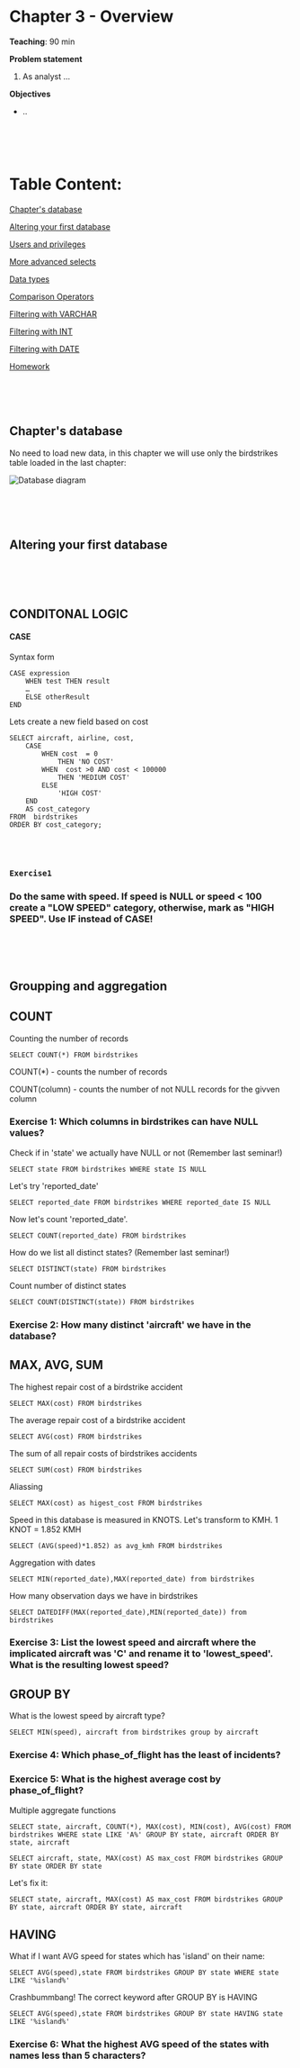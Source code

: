 # Chapter 3 - Overview

**Teaching**: 90 min

**Problem statement**
1. As analyst ...


**Objectives**
* ..



<br/><br/><br/>

# Table Content:
[Chapter's database](#db)

[Altering your first database](#altering)

[Users and privileges](#users)

[More advanced selects](#selects)

[Data types](#datatypes)  

[Comparison Operators](#operators)  

[Filtering with VARCHAR](#VARCHAR)  

[Filtering with INT](#INT)  

[Filtering with DATE](#DATE)  

[Homework](#homework)  


<br/><br/><br/>
<a name="db"/>
## Chapter's database

No need to load new data, in this chapter we will use only the birdstrikes table loaded in the last chapter:


![Database diagram](/SQL1/db_model.png)

<br/><br/><br/>
<a name="altering"/>
## Altering your first database


<br/><br/><br/>
<a name="db"/>
## CONDITONAL LOGIC

#### CASE

Syntax form

```
CASE expression
    WHEN test THEN result
    …
    ELSE otherResult
END
```

Lets create a new field based on cost

```
SELECT aircraft, airline, cost, 
    CASE 
        WHEN cost  = 0
            THEN 'NO COST'
        WHEN  cost >0 AND cost < 100000
            THEN 'MEDIUM COST'
        ELSE 
            'HIGH COST'
    END
    AS cost_category   
FROM  birdstrikes
ORDER BY cost_category;
```

<br/><br/>
### `Exercise1` 
### Do the same with speed. If speed is NULL or speed < 100 create a "LOW SPEED" category, otherwise, mark as "HIGH SPEED". Use IF instead of CASE!


<br/><br/><br/>
<a name="altering"/>
## Groupping and aggregation

## COUNT

Counting the number of records

`SELECT COUNT(*) FROM birdstrikes`

COUNT(*) - counts the number of records

COUNT(column) - counts the number of not NULL records for the givven column

### Exercise 1: Which columns in birdstrikes can have NULL values?

Check if in 'state' we actually have NULL or not (Remember last seminar!)

`SELECT state FROM birdstrikes WHERE state IS NULL`

Let's try 'reported_date'

`SELECT reported_date FROM birdstrikes WHERE reported_date IS NULL`

Now let's count 'reported_date'.  

`SELECT COUNT(reported_date) FROM birdstrikes`

How do we list all distinct states? (Remember last seminar!)

`SELECT DISTINCT(state) FROM birdstrikes`

Count number of distinct states

`SELECT COUNT(DISTINCT(state)) FROM birdstrikes`

### Exercise 2: How many distinct 'aircraft' we have in the database?

## MAX, AVG, SUM

The highest repair cost of a birdstrike accident

`SELECT MAX(cost) FROM birdstrikes`

The average repair cost of a birdstrike accident

`SELECT AVG(cost) FROM birdstrikes`

The sum of all repair costs of birdstrikes accidents

`SELECT SUM(cost) FROM birdstrikes`

Aliassing

`SELECT MAX(cost) as higest_cost FROM birdstrikes`

Speed in this database is measured in KNOTS. Let's transform to KMH. 1 KNOT = 1.852 KMH

`SELECT (AVG(speed)*1.852) as avg_kmh FROM birdstrikes`

Aggregation with dates

`SELECT MIN(reported_date),MAX(reported_date) from birdstrikes`

How many observation days we have in birdstrikes

`SELECT DATEDIFF(MAX(reported_date),MIN(reported_date)) from birdstrikes`


### Exercise 3: List the lowest speed and aircraft where the implicated aircraft was 'C' and rename it to 'lowest_speed'. What is the resulting lowest speed?


## GROUP BY

What is the lowest speed by aircraft type?

`SELECT MIN(speed), aircraft from birdstrikes group by aircraft`

### Exercise 4: Which phase_of_flight has the least of incidents? 
### Exercice 5: What is the highest average cost by phase_of_flight?

Multiple aggregate functions

`SELECT state, aircraft, COUNT(*), MAX(cost), MIN(cost), AVG(cost) FROM birdstrikes WHERE state LIKE 'A%' GROUP BY state, aircraft ORDER BY state, aircraft`

`SELECT aircraft, state, MAX(cost) AS max_cost FROM birdstrikes GROUP BY state ORDER BY state`

Let's fix it:

`SELECT state, aircraft, MAX(cost) AS max_cost FROM birdstrikes GROUP BY state, aircraft ORDER BY state, aircraft`

## HAVING

What if I want AVG speed for states which has 'island' on their name:

`SELECT AVG(speed),state FROM birdstrikes GROUP BY state WHERE state LIKE '%island%'`

Crashbummbang! The correct keyword after GROUP BY is HAVING

`SELECT AVG(speed),state FROM birdstrikes GROUP BY state HAVING state LIKE '%island%'`


### Exercise  6: What the highest AVG speed of the states with names less than 5 characters?







